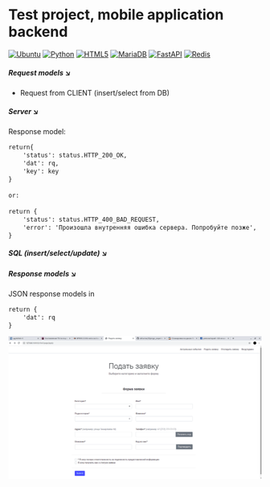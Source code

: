 # Test project, mobile application backend
[![Ubuntu](https://img.shields.io/badge/Ubuntu-E95420?style=for-the-badge&logo=ubuntu&logoColor=white)](https://ubuntu.com)
[![Python](https://img.shields.io/badge/python-3670A0?style=for-the-badge&logo=python&logoColor=ffdd54)](https://www.python.org) 
[![HTML5](https://img.shields.io/badge/html5-%23E34F26.svg?style=for-the-badge&logo=html5&logoColor=white)](https://www.w3.org/html/)
[![MariaDB](https://img.shields.io/badge/MariaDB-003545?style=for-the-badge&logo=mariadb&logoColor=white)](https://mariadb.org) 
[![FastAPI](https://img.shields.io/badge/FastAPI-005571?style=for-the-badge&logo=fastapi)](https://fastapi.tiangolo.com)
[![Redis](https://img.shields.io/badge/redis-%23DD0031.svg?style=for-the-badge&logo=redis&logoColor=white)](https://redis.io)


##### Request models :arrow_lower_right:

- Request from CLIENT (insert/select from DB)

##### Server :arrow_lower_right:

Response model:

```
return{
    'status': status.HTTP_200_OK,
    'dat': rq,
    'key': key
}

or: 

return {
    'status': status.HTTP_400_BAD_REQUEST,
    'error': 'Произошла внутренняя ошибка сервера. Попробуйте позже',
}
```

##### SQL (insert/select/update) :arrow_lower_right:

##### Response models :arrow_lower_right:

JSON response models in 

```
return {
	'dat': rq
}
```

![Image alt](https://github.com/aktumar/2020_Project_Instance/blob/master/example/image_of_client_page.png)
